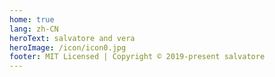```yaml
---
home: true
lang: zh-CN
heroText: salvatore and vera
heroImage: /icon/icon0.jpg
footer: MIT Licensed | Copyright © 2019-present salvatore
---
```


<nest />

<script>
export default {
  mounted () {
    this.rotateImg()
  },
  methods: {
    rotateImg() {
      const imgEle = document.querySelector('.hero>img')
      imgEle.addEventListener('mousemove', function() {
        this.classList.add('rotate')
      })
      imgEle.addEventListener('mouseleave', function() {
        this.classList.remove('rotate')
      })
    }
  }
}
</script>
 
<style>
  /* html, body { scroll-behavior:smooth; } */
  .hero>img {
    width: 200px;
    height: 200px;
    border-radius: 50%; 
    transition: transform .5s;
    cursor: pointer;
  }
  .rotate {
    transform: scale(1.2) rotate(360deg);
  }
  .footer {
    position: fixed;
    bottom: 0;
    left: 0;
    width: 100vw;
  }
</style>